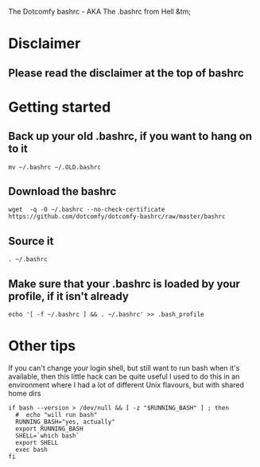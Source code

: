 The Dotcomfy bashrc - AKA The .bashrc from Hell &tm;

# Disclaimer

## Please read the disclaimer at the top of bashrc

# Getting started

## Back up your old .bashrc, if you want to hang on to it
    mv ~/.bashrc ~/.OLD.bashrc
## Download the bashrc
    wget  -q -O ~/.bashrc --no-check-certificate https://github.com/dotcomfy/dotcomfy-bashrc/raw/master/bashrc
## Source it
    . ~/.bashrc
## Make sure that your .bashrc is loaded by your profile, if it isn't already
    echo '[ -f ~/.bashrc ] && . ~/.bashrc' >> .bash_profile


# Other tips

If you can't change your login shell, but still want to run bash when it's available,
then this little hack can be quite useful
I used to do this in an environment where I had a lot of different Unix flavours, but with shared home dirs

```
if bash --version > /dev/null && [ -z "$RUNNING_BASH" ] ; then
  #  echo "will run bash"
  RUNNING_BASH="yes, actually"
  export RUNNING_BASH
  SHELL=`which bash`
  export SHELL
  exec bash
fi
```
